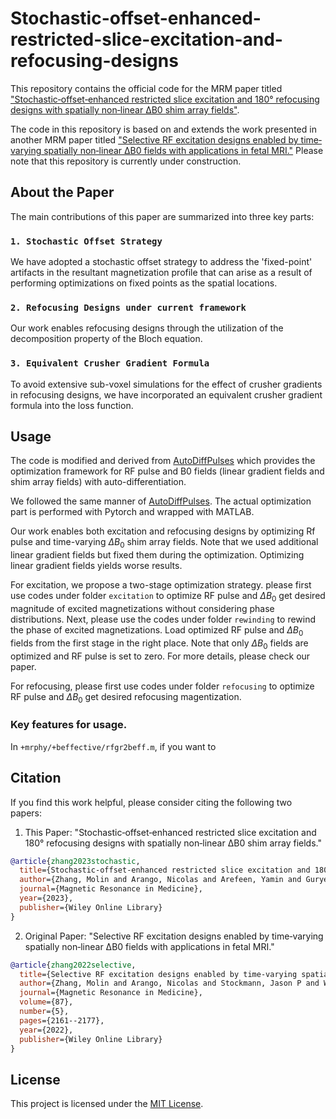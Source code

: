 # Stochastic-offset-enhanced-restricted-slice-excitation-and-refocusing-designs

This repository contains the official code for the MRM paper titled ["Stochastic‐offset‐enhanced restricted slice excitation and 180° refocusing designs with spatially non‐linear ΔB0 shim array fields"](https://onlinelibrary.wiley.com/doi/full/10.1002/mrm.29827). 

The code in this repository is based on and extends the work presented in another MRM paper titled ["Selective RF excitation designs enabled by time‐varying spatially non‐linear ΔB0 fields with applications in fetal MRI."](https://onlinelibrary.wiley.com/doi/full/10.1002/mrm.29114) Please note that this repository is currently under construction.

## About the Paper

The main contributions of this paper are summarized into three key parts:

### `1. Stochastic Offset Strategy`

We have adopted a stochastic offset strategy to address the 'fixed-point' artifacts in the resultant magnetization profile that can arise as a result of performing optimizations on fixed points as the spatial locations.

### `2. Refocusing Designs under current framework`

Our work enables refocusing designs through the utilization of the decomposition property of the Bloch equation.

### `3. Equivalent Crusher Gradient Formula`

To avoid extensive sub-voxel simulations for the effect of crusher gradients in refocusing designs, we have incorporated an equivalent crusher gradient formula into the loss function.

## Usage

The code is modified and derived from [AutoDiffPulses](https://github.com/tianrluo/AutoDiffPulses) which provides the optimization framework for RF pulse and B0 fields (linear gradient fields and shim array fields) with auto-differentiation.

We followed the same manner of [AutoDiffPulses](https://github.com/tianrluo/AutoDiffPulses). The actual optimization part is performed with Pytorch and wrapped with MATLAB.

Our work enables both excitation and refocusing designs by optimizing Rf pulse and time-varying $\Delta B_0$ shim array fields. Note that we used additional linear gradient fields but fixed them during the optimization. Optimizing linear gradient fields yields worse results. 

For excitation, we propose a two-stage optimization strategy. please first use codes under folder `excitation` to optimize RF pulse and $\Delta B_0$ get desired magnitude of excited magnetizations without considering phase distributions. Next, please use the codes under folder `rewinding` to rewind the phase of excited magnetizations. Load optimized RF pulse and $\Delta B_0$ fields from the first stage in the right place. Note that only $\Delta B_0$ fields are optimized and RF pulse is set to zero. For more details, please check our paper.

For refocusing, please first use codes under folder `refocusing` to optimize RF pulse and $\Delta B_0$ get desired refocusing magentization.

### Key features for usage.

In `+mrphy/+beffective/rfgr2beff.m`, if you want to 



## Citation

If you find this work helpful, please consider citing the following two papers:

1. This Paper: "Stochastic‐offset‐enhanced restricted slice excitation and 180° refocusing designs with spatially non‐linear ΔB0 shim array fields."
```bibtex
@article{zhang2023stochastic,
  title={Stochastic-offset-enhanced restricted slice excitation and 180° refocusing designs with spatially non-linear $\Delta$B0 shim array fields},
  author={Zhang, Molin and Arango, Nicolas and Arefeen, Yamin and Guryev, Georgy and Stockmann, Jason P and White, Jacob and Adalsteinsson, Elfar},
  journal={Magnetic Resonance in Medicine},
  year={2023},
  publisher={Wiley Online Library}
}
```

2. Original Paper: "Selective RF excitation designs enabled by time‐varying spatially non‐linear ΔB0 fields with applications in fetal MRI."
```bibtex
@article{zhang2022selective,
  title={Selective RF excitation designs enabled by time-varying spatially non-linear $\Delta$ B 0 fields with applications in fetal MRI},
  author={Zhang, Molin and Arango, Nicolas and Stockmann, Jason P and White, Jacob and Adalsteinsson, Elfar},
  journal={Magnetic Resonance in Medicine},
  volume={87},
  number={5},
  pages={2161--2177},
  year={2022},
  publisher={Wiley Online Library}
}
```



## License

This project is licensed under the [MIT License](LICENSE).
